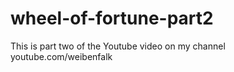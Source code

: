# wheel-of-fortune-part2
This is part two of the Youtube video on my channel youtube.com/weibenfalk
